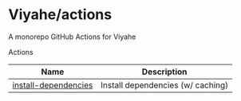 # Viyahe/actions
A monorepo GitHub Actions for Viyahe

Actions

| Name                                         | Description                       |
| -------------------------------------------- | --------------------------------- |
| [install-dependencies](install-dependencies) | Install dependencies (w/ caching) |